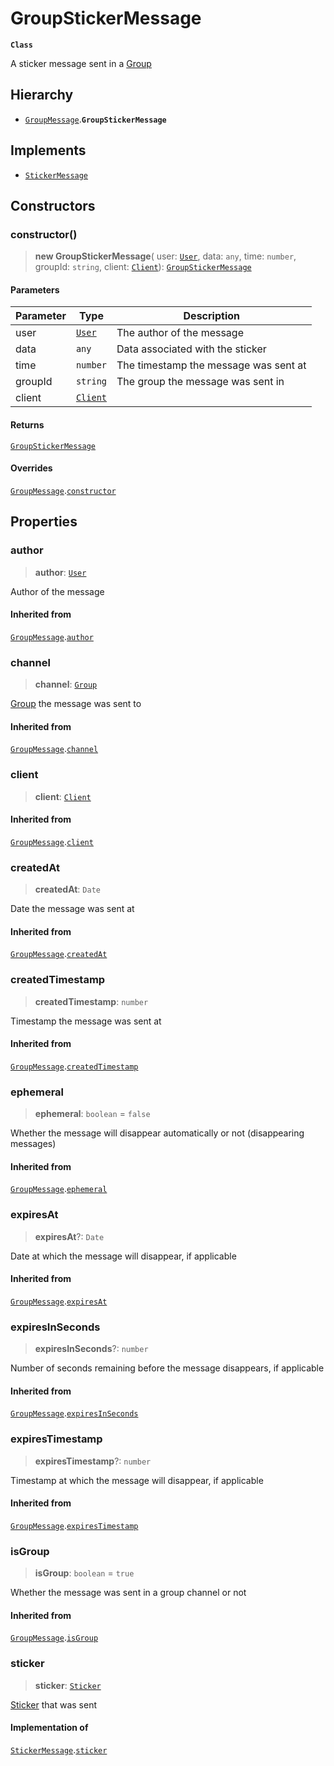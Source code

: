 # GroupStickerMessage

**`Class`**

A sticker message sent in a [Group](class.group.md)

## Hierarchy

* [`GroupMessage`](class.groupmessage.md).**`GroupStickerMessage`**

## Implements

* [`StickerMessage`](class.stickermessage.md)

## Constructors

### constructor()

> **new GroupStickerMessage**( user: [`User`](class.user.md), data: `any`, time: `number`, groupId: `string`, client: [`Client`](class.client.md)): [`GroupStickerMessage`](class.groupstickermessage.md)

#### Parameters

| Parameter | Type                        | Description                           |
| --------- | --------------------------- | ------------------------------------- |
| user      | [`User`](class.user.md)     | The author of the message             |
| data      | `any`                       | Data associated with the sticker      |
| time      | `number`                    | The timestamp the message was sent at |
| groupId   | `string`                    | The group the message was sent in     |
| client    | [`Client`](class.client.md) |                                       |

#### Returns

[`GroupStickerMessage`](class.groupstickermessage.md)

#### Overrides

[`GroupMessage`](class.groupmessage.md).[`constructor`](class.groupmessage.md#constructor)

## Properties

### author

> **author**: [`User`](class.user.md)

Author of the message

#### Inherited from

[`GroupMessage`](class.groupmessage.md).[`author`](class.groupmessage.md#author)

### channel

> **channel**: [`Group`](class.group.md)

[Group](class.group.md) the message was sent to

#### Inherited from

[`GroupMessage`](class.groupmessage.md).[`channel`](class.groupmessage.md#channel)

### client

> **client**: [`Client`](class.client.md)

#### Inherited from

[`GroupMessage`](class.groupmessage.md).[`client`](class.groupmessage.md#client)

### createdAt

> **createdAt**: `Date`

Date the message was sent at

#### Inherited from

[`GroupMessage`](class.groupmessage.md).[`createdAt`](class.groupmessage.md#createdat)

### createdTimestamp

> **createdTimestamp**: `number`

Timestamp the message was sent at

#### Inherited from

[`GroupMessage`](class.groupmessage.md).[`createdTimestamp`](class.groupmessage.md#createdtimestamp)

### ephemeral

> **ephemeral**: `boolean` = `false`

Whether the message will disappear automatically or not (disappearing messages)

#### Inherited from

[`GroupMessage`](class.groupmessage.md).[`ephemeral`](class.groupmessage.md#ephemeral)

### expiresAt

> **expiresAt**?: `Date`

Date at which the message will disappear, if applicable

#### Inherited from

[`GroupMessage`](class.groupmessage.md).[`expiresAt`](class.groupmessage.md#expiresat)

### expiresInSeconds

> **expiresInSeconds**?: `number`

Number of seconds remaining before the message disappears, if applicable

#### Inherited from

[`GroupMessage`](class.groupmessage.md).[`expiresInSeconds`](class.groupmessage.md#expiresinseconds)

### expiresTimestamp

> **expiresTimestamp**?: `number`

Timestamp at which the message will disappear, if applicable

#### Inherited from

[`GroupMessage`](class.groupmessage.md).[`expiresTimestamp`](class.groupmessage.md#expirestimestamp)

### isGroup

> **isGroup**: `boolean` = `true`

Whether the message was sent in a group channel or not

#### Inherited from

[`GroupMessage`](class.groupmessage.md).[`isGroup`](class.groupmessage.md#isgroup)

### sticker

> **sticker**: [`Sticker`](class.sticker.md)

[Sticker](class.sticker.md) that was sent

#### Implementation of

[`StickerMessage`](class.stickermessage.md).[`sticker`](class.stickermessage.md#sticker)
